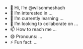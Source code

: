 - 👋 Hi, I’m @wilsonmeshach
- 👀 I’m interested in ...
- 🌱 I’m currently learning ...
- 💞️ I’m looking to collaborate on ...
- 📫 How to reach me ...
- 😄 Pronouns: ...
- ⚡ Fun fact: ...

<!---
wilsonmeshach/wilsonmeshach is a ✨ special ✨ repository because its `README.md` (this file) appears on your GitHub profile.
You can click the Preview link to take a look at your changes.
--->
